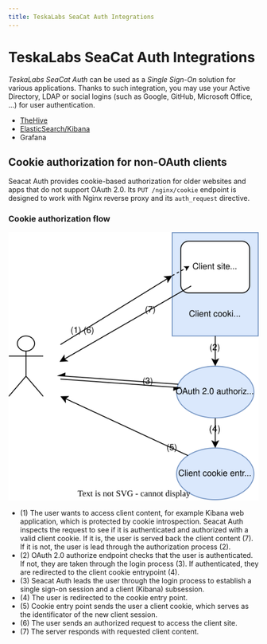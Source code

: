 ```yaml
---
title: TeskaLabs SeaCat Auth Integrations
---
```


# TeskaLabs SeaCat Auth Integrations

_TeskaLabs SeaCat Auth_ can be used as a _Single Sign-On_ solution for various applications.
Thanks to such integration, you may use your Active Directory, LDAP or social logins (such as Google, GitHub, Microsoft Office, ...) for user authentication.

 * [TheHive](the-hive)
 * [ElasticSearch/Kibana](elk)
 * Grafana


## Cookie authorization for non-OAuth clients

Seacat Auth provides cookie-based authorization for older websites and apps that do not support OAuth 2.0.
Its `PUT /nginx/cookie` endpoint is designed to work with Nginx reverse proxy and its `auth_request` directive.

### Cookie authorization flow

![Cookie authorization flow](teskalabs-seacat-auth-cookie-flow.drawio.svg)

- (1) The user wants to access client content, for example Kibana web application, which is protected by cookie introspection. Seacat Auth inspects the request to see if it is authenticated and authorized with a valid client cookie. If it is, the user is served back the client content (7). If it is not, the user is lead through the authorization process (2).
- (2) OAuth 2.0 authorize endpoint checks that the user is authenticated. If not, they are taken through the login process (3). If authenticated, they are redirected to the client cookie entrypoint (4).
- (3) Seacat Auth leads the user through the login process to establish a single sign-on session and a client (Kibana) subsession.
- (4) The user is redirected to the cookie entry point.
- (5) Cookie entry point sends the user a client cookie, which serves as the identificator of the new client session.
- (6) The user sends an authorized request to access the client site.
- (7) The server responds with requested client content.
